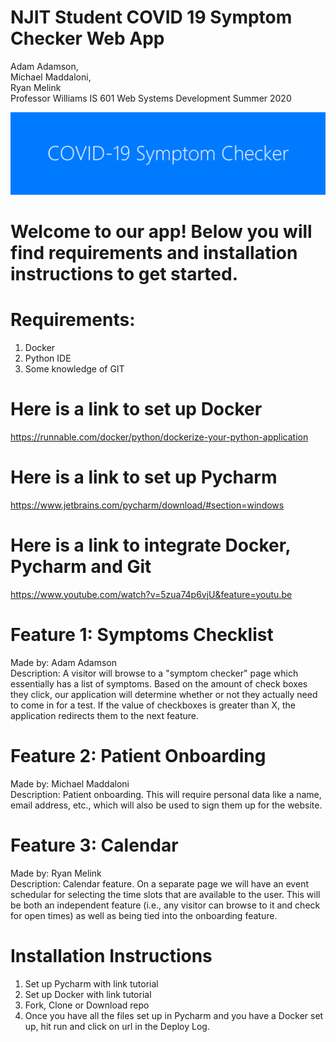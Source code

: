 # NJIT Student COVID 19 Symptom Checker Web App
Adam Adamson,  
Michael Maddaloni,   
Ryan Melink  
Professor Williams
IS 601 Web Systems Development
Summer 2020

![Test](screenshots/Showcase.png)

# Welcome to our app! Below you will find requirements and installation instructions to get started. 

# Requirements:
1. Docker
2. Python IDE
3. Some knowledge of GIT

# Here is a link to set up Docker
https://runnable.com/docker/python/dockerize-your-python-application

# Here is a link to set up Pycharm
https://www.jetbrains.com/pycharm/download/#section=windows

# Here is a link to integrate Docker, Pycharm and Git
https://www.youtube.com/watch?v=5zua74p6vjU&feature=youtu.be

# Feature 1: Symptoms Checklist
Made by: Adam Adamson  
Description: A visitor will browse to a "symptom checker" page which essentially has a list of symptoms.  Based on the amount of check boxes they click, our application will determine whether or not they actually need to come in for a test.  If the value of checkboxes is greater than X, the application redirects them to the next feature.

# Feature 2: Patient Onboarding
Made by: Michael Maddaloni  
Description: Patient onboarding. This will require personal data like a name, email address, etc., which will also be used to sign them up for the website.

# Feature 3: Calendar
Made by: Ryan Melink  
Description: Calendar feature. On a separate page we will have an event schedular for selecting the time slots that are available to the user.  This will be both an independent feature (i.e., any visitor can browse to it and check for open times) as well as being tied into the onboarding feature.

# Installation Instructions
1. Set up Pycharm with link tutorial
2. Set up Docker with link tutorial
3. Fork, Clone or Download repo
4. Once you have all the files set up in Pycharm and you have a Docker set up, hit run and click on url in the Deploy Log. 


